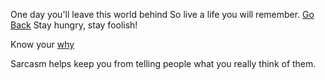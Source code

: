 One day you'll leave this world behind
So live a life you will remember.
 [Go Back](../marshmallow.md)
 Stay hungry, stay foolish!

 Know your [why](why/darts.md)

 Sarcasm helps keep you from telling people what you really think of them.